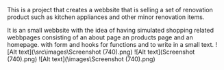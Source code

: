 This is a project that creates a webbsite that is selling a set of renovation product such as kitchen appliances and other minor renovation items.

It is an small webbsite with the idea of having simulated shopping related webbpages consisting of an about page an products page and an homepage. with form and hooks for functions and to write in a small text.
![Alt text](\src\images\Screenshot (740).png)
![Alt text](Screenshot (740).png)
![Alt text](\images\Screenshot (740).png)
